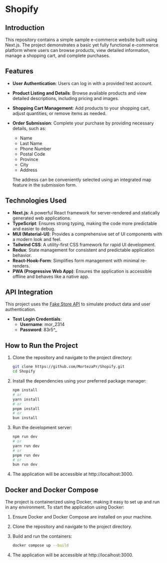 # Shopify

## Introduction

This repository contains a simple sample e-commerce website built using Next.js. The project demonstrates a basic yet fully functional e-commerce platform where users can browse products, view detailed information, manage a shopping cart, and complete purchases. 

## Features

- **User Authentication**: Users can log in with a provided test account.
- **Product Listing and Details**: Browse available products and view detailed descriptions, including pricing and images.
- **Shopping Cart Management**: Add products to your shopping cart, adjust quantities, or remove items as needed.
- **Order Submission**: Complete your purchase by providing necessary details, such as:
  - Name
  - Last Name
  - Phone Number
  - Postal Code
  - Province
  - City
  - Address
  
  The address can be conveniently selected using an integrated map feature in the submission form.

## Technologies Used

- **Next.js**: A powerful React framework for server-rendered and statically generated web applications.
- **TypeScript**: Ensures strong typing, making the code more predictable and easier to debug.
- **MUI (Material-UI)**: Provides a comprehensive set of UI components with a modern look and feel.
- **Tailwind CSS**: A utility-first CSS framework for rapid UI development.
- **Redux**: State management for consistent and predictable application behavior.
- **React-Hook-Form**: Simplifies form management with minimal re-renders.
- **PWA (Progressive Web App)**: Ensures the application is accessible offline and behaves like a native app.

## API Integration

This project uses the [Fake Store API](https://fakestoreapi.com) to simulate product data and user authentication. 

- **Test Login Credentials**:
  - **Username**: mor_2314
  - **Password**: 83r5^_

## How to Run the Project

1. Clone the repository and navigate to the project directory:

   ```bash
   git clone https://github.com/MortezaPr/Shopify.git
   cd Shopify

2. Install the dependencies using your preferred package manager:

    ```bash
    npm install
    # or
    yarn install
    # or
    pnpm install
    # or
    bun install
    ```

3. Run the development server:

    ```bash
    npm run dev
    # or
    yarn run dev
    # or
    pnpm run dev
    # or
    bun run dev
    ```
4. The application will be accessible at http://localhost:3000.

## Docker and Docker Compose

The project is containerized using Docker, making it easy to set up and run in any environment. To start the application using Docker:

1. Ensure Docker and Docker Compose are installed on your machine.
2. Clone the repository and navigate to the project directory.
3. Build and run the containers:

   ```bash
   docker compose up --build

4. The application will be accessible at http://localhost:3000.

